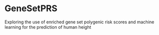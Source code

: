 # GeneSetPRS
Exploring the use of enriched gene set polygenic risk scores and machine learning for the prediction of human height
